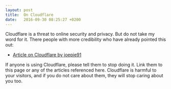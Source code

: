 ```yaml
---
layout: post
title:  On Cloudflare
date:   2016-09-30 08:25:27 +0200
---
```


Cloudflare is a threat to online security and privacy. But do not take my word
for it. There people with more credibility who have already pointed this out:

* [Article on Cloudflare by joepie91][joepie]

If anyone is using Cloudflare, please tell them to stop doing it. Link them to
this page or any of the articles referenced here. Cloudflare is harmful to your
visitors, and if you do not care about them, they will stop caring about you
too.

[joepie]: http://cryto.net/~joepie91/blog/2016/07/14/cloudflare-we-have-a-problem/
